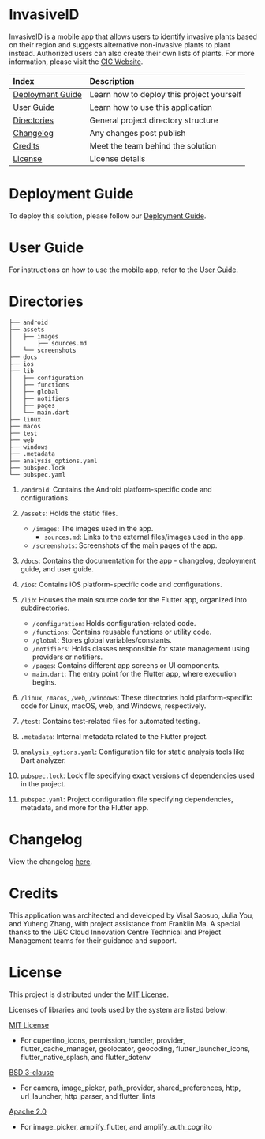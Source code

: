 # InvasiveID

InvasiveID is a mobile app that allows users to identify invasive plants based on their region and suggests alternative non-invasive plants to plant instead. Authorized users can also create their own lists of plants. For more information, please visit the [CIC Website](https://cic.ubc.ca/).

|Index| Description|
|:----------------|:-----------|
| [Deployment Guide](#deployment-guide)         |    Learn how to deploy this project yourself |
| [User Guide](#user-guide)         |    Learn how to use this application |
| [Directories](#directories)                             | General project directory structure
| [Changelog](#changelog)         |    Any changes post publish |
| [Credits](#credits)         |    Meet the team behind the solution |
| [License](#license)      |     License details     |


# Deployment Guide

To deploy this solution, please follow our [Deployment Guide](docs/DeploymentGuide.md).

# User Guide

For instructions on how to use the mobile app, refer to the [User Guide](docs/UserGuide.md).

# Directories

```
├── android
├── assets
│   ├── images
│       ├── sources.md
│   └── screenshots
├── docs
├── ios
├── lib
│   ├── configuration
│   ├── functions
│   ├── global
│   ├── notifiers
│   ├── pages
│   └── main.dart
├── linux
├── macos
├── test
├── web
├── windows
├── .metadata
├── analysis_options.yaml
├── pubspec.lock
└── pubspec.yaml
```
1. `/android`: Contains the Android platform-specific code and configurations.
2. `/assets`: Holds the static files.
   - `/images`: The images used in the app.
     - `sources.md`: Links to the external files/images used in the app.
   - `/screenshots`: Screenshots of the main pages of the app.
   
3. `/docs`: Contains the documentation for the app - changelog, deployment guide, and user guide.
4. `/ios`: Contains iOS platform-specific code and configurations.
5. `/lib`: Houses the main source code for the Flutter app, organized into subdirectories.
    - `/configuration`: Holds configuration-related code.
    - `/functions`: Contains reusable functions or utility code.
     - `/global`: Stores global variables/constants.
     - `/notifiers`: Holds classes responsible for state management using providers or notifiers.
     - `/pages`: Contains different app screens or UI components.
     - `main.dart`: The entry point for the Flutter app, where execution begins.
6. `/linux`, `/macos`, `/web`, `/windows`: These directories hold platform-specific code for Linux, macOS, web, and Windows, respectively.
7. `/test`: Contains test-related files for automated testing.
8. `.metadata`: Internal metadata related to the Flutter project.
9.  `analysis_options.yaml`: Configuration file for static analysis tools like Dart analyzer.
10. `pubspec.lock`: Lock file specifying exact versions of dependencies used in the project.
11. `pubspec.yaml`: Project configuration file specifying dependencies, metadata, and more for the Flutter app.

# Changelog

View the changelog [here](/docs/Changelog.md).

# Credits

This application was architected and developed by Visal Saosuo, Julia You, and Yuheng Zhang, with project assistance from Franklin Ma. A special thanks to the UBC Cloud Innovation Centre Technical and Project Management teams for their guidance and support.

# License

This project is distributed under the [MIT License](./LICENSE).

Licenses of libraries and tools used by the system are listed below:

[MIT License](https://opensource.org/license/mit/)

- For cupertino_icons, permission_handler, provider, flutter_cache_manager, geolocator, geocoding, flutter_launcher_icons, flutter_native_splash, and flutter_dotenv

[BSD 3-clause](https://opensource.org/license/bsd-3-clause/)

- For camera, image_picker, path_provider, shared_preferences, http, url_launcher, http_parser,  and flutter_lints

[Apache 2.0](https://www.apache.org/licenses/LICENSE-2.0)

- For image_picker, amplify_flutter, and amplify_auth_cognito